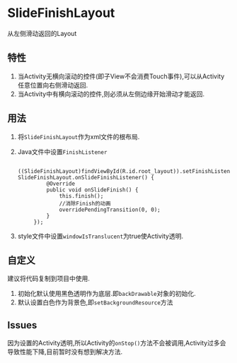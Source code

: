 # SlideFinishLayout

从左侧滑动返回的Layout

特性
---
1. 当Activity无横向滚动的控件(即子View不会消费Touch事件),可以从Activity任意位置向右侧滑动返回.
2. 当Activity中有横向滚动的控件,则必须从左侧边缘开始滑动才能返回.

用法
---
1. 将`SlideFinishLayout`作为xml文件的根布局.
2. Java文件中设置`FinishListener`

		((SlideFinishLayout)findViewById(R.id.root_layout)).setFinishListener(new SlideFinishLayout.onSlideFinishListener() {
	            @Override
	            public void onSlideFinish() {
	                this.finish();
	                //消除Finish的动画
	                overridePendingTransition(0, 0);
	            }
	        });
3. style文件中设置`windowIsTranslucent`为true使Activity透明.

自定义
---
建议将代码复制到项目中使用.

1. 初始化默认使用黑色透明作为底层.即`backDrawable`对象的初始化.
2. 默认设置白色作为背景色,即`setBackgroundResource`方法

Issues
---
因为设置的Activity透明,所以Activity的`onStop()`方法不会被调用,Activity过多会导致性能下降,目前暂时没有想到解决方法.